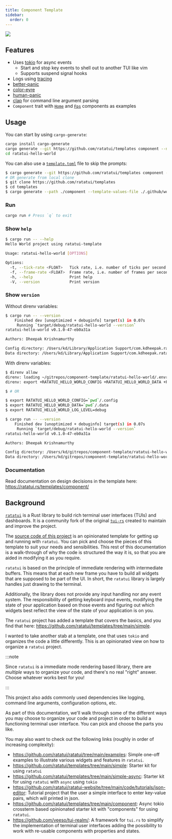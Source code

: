 ```yaml
---
title: Component Template
sidebar:
  order: 0
---
```


![](https://user-images.githubusercontent.com/1813121/277114001-0d25a09c-f24e-4ffc-8763-cd258828cec0.gif)

## Features

- Uses [tokio](https://tokio.rs/) for async events
  - Start and stop key events to shell out to another TUI like vim
  - Supports suspend signal hooks
- Logs using [tracing](https://github.com/tokio-rs/tracing)
- [better-panic](https://github.com/mitsuhiko/better-panic)
- [color-eyre](https://github.com/eyre-rs/color-eyre)
- [human-panic](https://github.com/rust-cli/human-panic)
- [clap](https://github.com/clap-rs/clap) for command line argument parsing
- `Component` trait with
  [`Home`](https://github.com/ratatui/templates/blob/main/component/template/src/components/home.rs)
  and
  [`Fps`](https://github.com/ratatui/templates/blob/main/component/template/src/components/fps.rs)
  components as examples

## Usage

You can start by using `cargo-generate`:

```bash
cargo install cargo-generate
cargo generate --git https://github.com/ratatui/templates component --name ratatui-hello-world
cd ratatui-hello-world
```

You can also use a
[`template.toml`](https://github.com/ratatui/templates/blob/main/.github/workflows/template.toml)
file to skip the prompts:

```bash
$ cargo generate --git https://github.com/ratatui/templates component --template-values-file ./path/to/template.toml --name ratatui-hello-world
# OR generate from local clone
$ git clone https://github.com/ratatui/templates
$ cd templates
$ cargo generate --path ./component --template-values-file ./.github/workflows/template.toml --name ratatui-hello-world
```

### Run

```bash
cargo run # Press `q` to exit
```

### Show `help`

```bash
$ cargo run -- --help
Hello World project using ratatui-template

Usage: ratatui-hello-world [OPTIONS]

Options:
  -t, --tick-rate <FLOAT>   Tick rate, i.e. number of ticks per second [default: 1]
  -f, --frame-rate <FLOAT>  Frame rate, i.e. number of frames per second [default: 60]
  -h, --help                Print help
  -V, --version             Print version
```

### Show `version`

Without direnv variables:

```bash
$ cargo run -- --version
    Finished dev [unoptimized + debuginfo] target(s) in 0.07s
     Running `target/debug/ratatui-hello-world --version`
ratatui-hello-world v0.1.0-47-eb0a31a

Authors: Dheepak Krishnamurthy

Config directory: /Users/kd/Library/Application Support/com.kdheepak.ratatui-hello-world
Data directory: /Users/kd/Library/Application Support/com.kdheepak.ratatui-hello-world
```

With direnv variables:

```bash
$ direnv allow
direnv: loading ~/gitrepos/component-template/ratatui-hello-world/.envrc
direnv: export +RATATUI_HELLO_WORLD_CONFIG +RATATUI_HELLO_WORLD_DATA +RATATUI_HELLO_WORLD_LOG_LEVEL

$ # OR

$ export RATATUI_HELLO_WORLD_CONFIG=`pwd`/.config
$ export RATATUI_HELLO_WORLD_DATA=`pwd`/.data
$ export RATATUI_HELLO_WORLD_LOG_LEVEL=debug

$ cargo run -- --version
    Finished dev [unoptimized + debuginfo] target(s) in 0.07s
     Running `target/debug/ratatui-hello-world --version`
ratatui-hello-world v0.1.0-47-eb0a31a

Authors: Dheepak Krishnamurthy

Config directory: /Users/kd/gitrepos/component-template/ratatui-hello-world/.config
Data directory: /Users/kd/gitrepos/component-template/ratatui-hello-world/.data
```

### Documentation

Read documentation on design decisions in the template here:
<https://ratatui.rs/templates/component/>

## Background

[`ratatui`](https://github.com/ratatui/ratatui) is a Rust library to build rich terminal user
interfaces (TUIs) and dashboards. It is a community fork of the original
[`tui-rs`](https://github.com/fdehau/tui-rs) created to maintain and improve the project.

The [source code of this project](https://github.com/ratatui/templates/tree/main/component) is an
opinionated template for getting up and running with `ratatui`. You can pick and choose the pieces
of this template to suit your needs and sensibilities. This rest of this documentation is a
walk-through of why the code is structured the way it is, so that you are aided in modifying it as
you require.

`ratatui` is based on the principle of immediate rendering with intermediate buffers. This means
that at each new frame you have to build all widgets that are supposed to be part of the UI. In
short, the `ratatui` library is largely handles just drawing to the terminal.

Additionally, the library does not provide any input handling nor any event system. The
responsibility of getting keyboard input events, modifying the state of your application based on
those events and figuring out which widgets best reflect the view of the state of your application
is on you.

The `ratatui` project has added a template that covers the basics, and you find that here:
<https://github.com/ratatui/templates/tree/main/simple>.

I wanted to take another stab at a template, one that uses `tokio` and organizes the code a little
differently. This is an opinionated view on how to organize a `ratatui` project.

:::note

Since `ratatui` is a immediate mode rendering based library, there are _multiple_ ways to organize
your code, and there's no real "right" answer. Choose whatever works best for you!

:::

This project also adds commonly used dependencies like logging, command line arguments,
configuration options, etc.

As part of this documentation, we'll walk through some of the different ways you may choose to
organize your code and project in order to build a functioning terminal user interface. You can pick
and choose the parts you like.

You may also want to check out the following links (roughly in order of increasing complexity):

- <https://github.com/ratatui/ratatui/tree/main/examples>: Simple one-off examples to illustrate
  various widgets and features in `ratatui`.
- <https://github.com/ratatui/templates/tree/main/simple>: Starter kit for using `ratatui`
- <https://github.com/ratatui/templates/tree/main/simple-async>: Starter kit for using `ratatui`
  with `async` using `tokio`
- <https://github.com/ratatui/ratatui-website/tree/main/code/tutorials/json-editor>: Tutorial
  project that the user a simple interface to enter key-value pairs, which will printed in json.
- <https://github.com/ratatui/templates/tree/main/component>: Async tokio crossterm based
  opinionated starter kit with "components" for using `ratatui`.
- <https://github.com/veeso/tui-realm/>: A framework for `tui.rs` to simplify the implementation of
  terminal user interfaces adding the possibility to work with re-usable components with properties
  and states.
